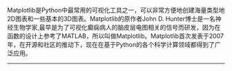 Matplotlib是Python中最常用的可视化工具之一，可以非常方便地创建海量类型地2D图表和一些基本的3D图表。Matplotlib的原作者John D. Hunter博士是一名神经生物学家,最早是为了可视化癫痫病人的脑皮层电图相关的信号而研发，因为在函数的设计上参考了MATLAB，所以叫做Matplotlib。Matplotlib首次发表于2007年，在开源和社区的推动下，现在在基于Python的各个科学计算领域都得到了广泛应用。

---

